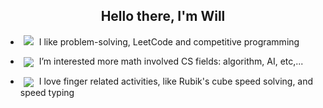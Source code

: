 <h2 align="center">Hello there, I'm Will</h2>

- <img src="https://img.icons8.com/cotton/20/000000/innovation.png" style="vertical-align:baseline;margin:0px 5px"/> I like problem-solving, 
LeetCode and competitive programming

- <img src="https://img.icons8.com/ios/20/000000/sigma.png" style="vertical-align:middle;margin:0px 5px"/>  I’m interested more math involved CS fields: algorithm, AI, etc,...

- <img src="https://img.icons8.com/color/20/000000/rubiks-cube.png" style="vertical-align:middle;margin:0px 5px"/></a> 
I love finger related activities, like Rubik's cube speed solving, and speed typing
